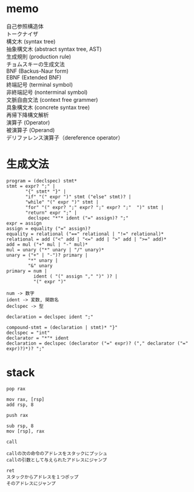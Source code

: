 # memo

自己参照構造体  
トークナイザ  
構文木 (syntax tree)  
抽象構文木 (abstract syntax tree, AST)  
生成規則 (production rule)  
チョムスキーの生成文法  
BNF (Backus-Naur form)  
EBNF (Extended BNF)  
終端記号 (terminal symbol)  
非終端記号 (nonterminal symbol)  
文脈自由文法 (context free grammer)  
具象構文木 (concrete syntax tree)  
再帰下降構文解析  
演算子 (Operator)  
被演算子 (Operand)  
デリファレンス演算子（dereference operator）


# 生成文法


```
program = (declspec) stmt*
stmt = expr? ";" |
       "{" stmt* "}" |
       "if" "(" expr ")" stmt ("else" stmt)? |
       "while" "(" expr ")" stmt |
       "for" "(" expr? ";" expr? ";" expr? ";"  ")" stmt |
       "return" expr ";" |
        declspec "*"* ident ("=" assign)? ";"
expr = assign
assign = equality ("=" assign)?
equality = relational ("==" relational | "!=" relational)*
relational = add ("<" add | "<=" add | ">" add | ">=" add)*
add = mul ("+" mul | "-" mul)*
mul = unary ("*" unary | "/" unary)*
unary = ("+" | "-")? primary |
        "*" unary |
        "&" unary
primary = num | 
          ident ( "(" assign "," ")" )? | 
          "(" expr ")"
```

```
num -> 数字
ident -> 変数, 関数名
declspec -> 型
```

```
declaration = declspec ident ";"

compound-stmt = (declaration | stmt)* "}"
declspec = "int"
declarator = "*"* ident
declaration = declspec (declarator ("=" expr)? ("," declarator ("=" expr)?)*)? ";"
```

# stack


```
pop rax

mov rax, [rsp]
add rsp, 8
```


```
push rax

sub rsp, 8
mov [rsp], rax
```

```
call

callの次の命令のアドレスをスタックにプッシュ
callの引数として与えられたアドレスにジャンプ
```

```
ret
スタックからアドレスを１つポップ
そのアドレスにジャンプ
```

